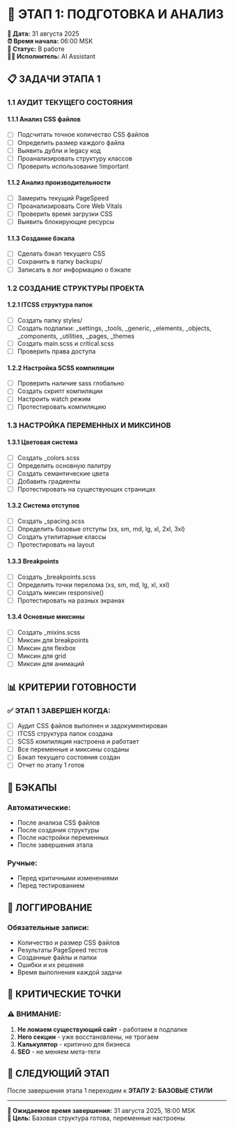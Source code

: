 # 🚀 ЭТАП 1: ПОДГОТОВКА И АНАЛИЗ

**📅 Дата:** 31 августа 2025  
**⏰ Время начала:** 06:00 MSK  
**🎯 Статус:** В работе  
**👨‍💻 Исполнитель:** AI Assistant

## 📋 ЗАДАЧИ ЭТАПА 1

### 1.1 АУДИТ ТЕКУЩЕГО СОСТОЯНИЯ

#### 1.1.1 Анализ CSS файлов
- [ ] Подсчитать точное количество CSS файлов
- [ ] Определить размер каждого файла
- [ ] Выявить дубли и legacy код
- [ ] Проанализировать структуру классов
- [ ] Проверить использование !important

#### 1.1.2 Анализ производительности
- [ ] Замерить текущий PageSpeed
- [ ] Проанализировать Core Web Vitals
- [ ] Проверить время загрузки CSS
- [ ] Выявить блокирующие ресурсы

#### 1.1.3 Создание бэкапа
- [ ] Сделать бэкап текущего CSS
- [ ] Сохранить в папку backups/
- [ ] Записать в лог информацию о бэкапе

### 1.2 СОЗДАНИЕ СТРУКТУРЫ ПРОЕКТА

#### 1.2.1 ITCSS структура папок
- [ ] Создать папку styles/
- [ ] Создать подпапки: _settings, _tools, _generic, _elements, _objects, _components, _utilities, _pages, _themes
- [ ] Создать main.scss и critical.scss
- [ ] Проверить права доступа

#### 1.2.2 Настройка SCSS компиляции
- [ ] Проверить наличие sass глобально
- [ ] Создать скрипт компиляции
- [ ] Настроить watch режим
- [ ] Протестировать компиляцию

### 1.3 НАСТРОЙКА ПЕРЕМЕННЫХ И МИКСИНОВ

#### 1.3.1 Цветовая система
- [ ] Создать _colors.scss
- [ ] Определить основную палитру
- [ ] Создать семантические цвета
- [ ] Добавить градиенты
- [ ] Протестировать на существующих страницах

#### 1.3.2 Система отступов
- [ ] Создать _spacing.scss
- [ ] Определить базовые отступы (xs, sm, md, lg, xl, 2xl, 3xl)
- [ ] Создать утилитарные классы
- [ ] Протестировать на layout

#### 1.3.3 Breakpoints
- [ ] Создать _breakpoints.scss
- [ ] Определить точки перелома (xs, sm, md, lg, xl, xxl)
- [ ] Создать миксин responsive()
- [ ] Протестировать на разных экранах

#### 1.3.4 Основные миксины
- [ ] Создать _mixins.scss
- [ ] Миксин для breakpoints
- [ ] Миксин для flexbox
- [ ] Миксин для grid
- [ ] Миксин для анимаций

## 📊 КРИТЕРИИ ГОТОВНОСТИ

### ✅ ЭТАП 1 ЗАВЕРШЕН КОГДА:
- [ ] Аудит CSS файлов выполнен и задокументирован
- [ ] ITCSS структура папок создана
- [ ] SCSS компиляция настроена и работает
- [ ] Все переменные и миксины созданы
- [ ] Бэкап текущего состояния создан
- [ ] Отчет по этапу 1 готов

## 🔄 БЭКАПЫ

### Автоматические:
- После анализа CSS файлов
- После создания структуры
- После настройки переменных
- После завершения этапа

### Ручные:
- Перед критичными изменениями
- Перед тестированием

## 📝 ЛОГГИРОВАНИЕ

### Обязательные записи:
- Количество и размер CSS файлов
- Результаты PageSpeed тестов
- Созданные файлы и папки
- Ошибки и их решения
- Время выполнения каждой задачи

## 🚨 КРИТИЧЕСКИЕ ТОЧКИ

### ⚠️ ВНИМАНИЕ:
1. **Не ломаем существующий сайт** - работаем в подпапке
2. **Hero секции** - уже восстановлены, не трогаем
3. **Калькулятор** - критично для бизнеса
4. **SEO** - не меняем мета-теги

## 🎯 СЛЕДУЮЩИЙ ЭТАП

После завершения этапа 1 переходим к **ЭТАПУ 2: БАЗОВЫЕ СТИЛИ**

---

**📅 Ожидаемое время завершения:** 31 августа 2025, 18:00 MSK  
**🎯 Цель:** Базовая структура готова, переменные настроены
